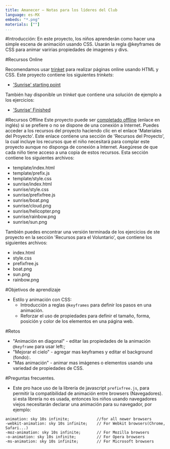 ```yaml
---
title: Amanecer — Notas para los líderes del Club
language: es-MX
embeds: "*.png"
materials: [""]
...
```


#Introducción:
En este proyecto, los niños aprenderán como hacer una simple escena de animación usando CSS. Usarán la regla @keyframes de CSS para animar varirias propiedades de imagenes y divs.

#Recursos Online

Recomendamos usar [trinket](https://trinket.io/) para realizar páginas online usando HTML y CSS. Este proyecto contiene los siguientes *trinkets*:

+ ['Sunrise' starting point](https://trinket.io/html/web-sunrise)

También hay disponible un *trinket* que contiene una solución de ejemplo a los ejercicios:

+ ['Sunrise' Finished](https://trinket.io/html/abcc0284a3)

#Recursos Offline
Este proyecto puede ser [completado offline](https://www.codeclubprojects.org/en-GB/resources/webdev-working-offline/) (enlace en inglés) si se prefiere o no se dispone de una conexión a Internet. Puedes acceder a los recursos del proyecto haciendo clic en el enlace 'Materiales del Proyecto'. Este enlace contiene una sección de 'Recursos del Proyecto', la cual incluye los recursos que el niño necesitará para complar este proyecto aunque no disponga de conexión a Internet. Asegúrese de que cada niño tiene acceso a una copia de estos recursos. Esta sección contiene los siguientes archivos:

+ template/index.html
+ template/prefix.js
+ template/style.css
+ sunrise/index.html
+ sunrise/style.css
+ sunrise/prefixfree.js
+ sunrise/boat.png
+ sunrise/cloud.png
+ sunrise/helicopter.png
+ sunrise/rainbow.png
+ sunrise/sun.png

También puedes encontrar una versión terminada de los ejercicios de ste proyecto en la sección 'Recursos para el Voluntario', que contiene los siguientes archivos:

+ index.html
+ style.css
+ prefixfree.js
+ boat.png
+ sun.png
+ rainbow.png

#Objetivos de aprendizaje
+ Estilo y animación con CSS:
	+ Introducción a reglas `@keyframes` para definir los pasos en una animación.
	+ Reforzar el uso de propiedades para definir el tamaño, forma, posición y color de los elementos en una página web.

#Retos
+ "Animación en diagonal" - editar las propiedades de la animación `@keyframe` para usar left:;
+ "Mejorar el cielo" - agregar mas keyframes y editar el background (fondo):.
+ "Mas animación" - animar mas imágenes o elementos usando una variedad de propiedades de CSS. 

#Preguntas frecuentes.

+ Este pro hace uso de la librería de javascript `prefixfree.js`, para permitir la compatibilidad de animación entre browsers (Navegadores). si esta librería no es usada, entonces los niños usando navegadores viejos necesitarán declarar una animación para su navegador, por ejemplo:

```
animation: sky 10s infinite; 		  	//for all newer browsers
-webkit-animation: sky 10s infinite;  	// For Webkit browsers(Chrome, Safari...)
-moz-animation: sky 10s infinite;     	// For Mozilla browsers
-o-animation: sky 10s infinite;       	// For Opera browsers
-ms-animation: sky 10s infinite;		// For Microsoft browsers 
```

